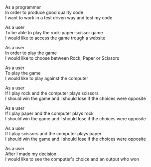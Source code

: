 As a programmer  
In order to produce good quality code  
I want to work in a test driven way and test my code  

As a user  
To be able to play the rock-paper-scissor game  
I would like to access the game trough a website  

As a user  
In order to play the game  
I would like to choose between Rock, Paper or Scissors  

As a user  
To play the game  
I would like to play against the computer  

As a user  
If I play rock and the computer plays scissors  
I should win the game and I should lose if the choices were opposite  

As a user  
If I play paper and the computer plays rock  
I should win the game and I should lose if the choices were opposite  

As a user  
If I play scissors and the computer plays paper  
I should win the game and I should lose if the choices were opposite  

As a user  
After I made my decision  
I would like to see the computer's choice and an output who won  